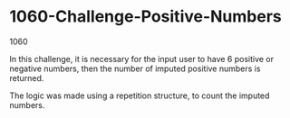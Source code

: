 # 1060-Challenge-Positive-Numbers
 1060

In this challenge, it is necessary for the input user to have 6 positive or negative numbers, then the number of imputed positive numbers is returned.

The logic was made using a repetition structure, to count the imputed numbers.